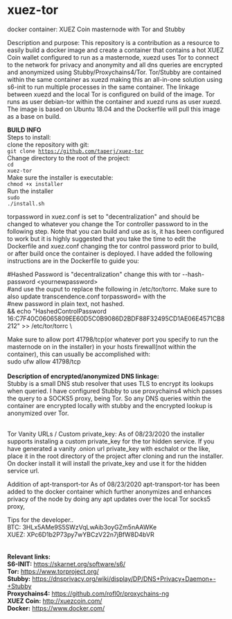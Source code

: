 # xuez-tor
docker container: XUEZ Coin masternode with Tor and Stubby

Description and purpose:
This repository is a contribution as a resource to easily build a docker image and create a container that contains a hot XUEZ Coin wallet configured to run as a masternode, xuezd uses Tor to connect to the network for privacy and anonymity and all dns queries are encrypted and anonymized using Stubby/Proxychains4/Tor. Tor/Stubby are contained within the same container as xuezd making this an all-in-one solution using s6-init to run multiple processes in the same container. The linkage between xuezd and the local Tor is configured on build of the image. Tor runs as user debian-tor within the container and xuezd runs as user xuezd. The image is based on Ubuntu 18.04 and the Dockerfile will pull this image as a base on build.

<b>BUILD INFO</b><br>
Steps to install:<br>
clone the repository with git:<br>
<code>git clone https://github.com/taperj/xuez-tor</code><br>
Change directory to the root of the project:<br>
<code>cd xuez-tor</code><br>
Make sure the installer is executable:<br>
<code>chmod +x installer</code><br>
Run the installer<br>
<code>sudo ./install.sh</code><br>

torpassword in xuez.conf is set to "decentralization" and should be changed to whatever you change the Tor controller password to in the following step. Note that you can build and use as is, it has been configured to work but it is highly suggested that you take the time to edit the Dockerfile and xuez.conf changing the tor control password prior to build, or after build once the container is deployed. I have added the following instructions are in the Dockerfile to guide you:
     
#Hashed Password is "decentralization" change this with tor --hash-password \<yournewpassword\><br>
#and use the ouput to replace the following in /etc/tor/torrc. Make sure to also update transcendence.conf torpassword= with the<br>
#new password in plain text, not hashed.<br>
&&    echo "HashedControlPassword 16:C7F40C06065809EE60D5C0B9086D2BDF88F32495CD1AE06E4571CB8212" >> /etc/tor/torrc \

Make sure to allow port 41798/tcp(or whatever port you specify to run the masternode on in the installer) in your hosts firewall(not within the container), this can usually be accomplished with:<br>
sudo ufw allow 41798/tcp<br>
<br>
<b>Description of encrypted/anonymized DNS linkage:</b><br>
Stubby is a small DNS stub resolver that uses TLS to encrypt its lookups when queried. I have configured Stubby to use proxychains4 which passes the query to a SOCKS5 proxy, being Tor. So any DNS queries within the container are encrypted locally with stubby and the encrypted lookup is anonymized over Tor.<br>
<br>

Tor Vanity URLs / Custom private_key:
As of 08/23/2020 the installer supports instaling a custom private_key for the tor hidden service. If you have generated a vanity .onion url private_key with eschalot or the like, place it in the root directory of the project after cloning and run the installer. On docker install it will install the private_key and use it for the hidden service url.

Addition of apt-transport-tor
As of 08/23/2020 apt-transport-tor has been added to the docker container which further anonymizes and enhances privacy of the node by doing any apt updates over the local Tor socks5 proxy,

Tips for the developer..<br>
BTC: 3HLx5AMe9S5SWzVqLwAib3oyGZm5nAAWKe<br>
XUEZ: XPc6D1b2P73py7wYBCzV22n7jBfW8D4bVR<br>
<br>
<br>
<b>Relevant links:</b><br>
<b>S6-INIT:</b> https://skarnet.org/software/s6/ <br>
<b>Tor:</b> https://www.torproject.org/ <br>
<b>Stubby:</b> https://dnsprivacy.org/wiki/display/DP/DNS+Privacy+Daemon+-+Stubby <br>
<b>Proxychains4:</b> https://github.com/rofl0r/proxychains-ng <br>
<b>XUEZ Coin:</b> http://xuezcoin.com/ <br>
<b>Docker:</b> https://www.docker.com/ <br>
